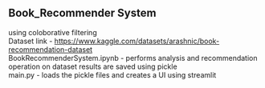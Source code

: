 ## Book_Recommender System <br />
using coloborative filtering <br />
Dataset link - https://www.kaggle.com/datasets/arashnic/book-recommendation-dataset <br />
BookRecommenderSystem.ipynb - performs analysis and recommendation operation on dataset results are saved using pickle <br />
main.py - loads the pickle files and creates a UI using streamlit <br />
